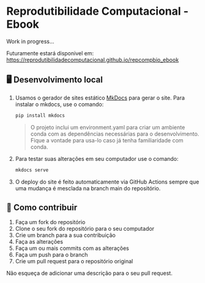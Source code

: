 # Reprodutibilidade Computacional - Ebook

Work in progress...

Futuramente estará disponivel em: https://reprodutibilidadecomputacional.github.io/repcompbio_ebook

## 🖥️ Desenvolvimento local 

1. Usamos o gerador de sites estático [MkDocs](https://www.mkdocs.org/) para gerar o site. Para instalar o mkdocs, use o comando:

    ```bash
    pip install mkdocs
    ```

    > O projeto inclui um environment.yaml para criar um ambiente conda com as dependências necessárias para o desenvolvimento. Fique a vontade para usa-lo caso já tenha familiaridade com conda.


1. Para testar suas alterações em seu computador use o comando:

    ```bash
    mkdocs serve
    ```

1. O deploy do site é feito automaticamente via GitHub Actions sempre que uma mudança é mesclada na branch main do repositório.

## 🤝 Como contribuir

1. Faça um fork do repositório
2. Clone o seu fork do repositório para o seu computador
3. Crie um branch para a sua contribuição
4. Faça as alterações
5. Faça um ou mais commits com as alterações
6. Faça um push para o branch
7. Crie um pull request para o repositório original

Não esqueça de adicionar uma descrição para o seu pull request.
